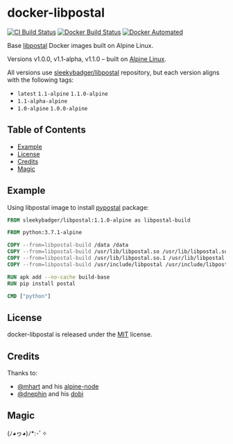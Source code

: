 # docker-libpostal

[![CI Build Status](https://travis-ci.org/danger/danger-js.svg?branch=master)](https://travis-ci.org/danger/danger-js)
[![Docker Build Status](https://img.shields.io/docker/build/sleekybadger/libpostal.svg)](https://hub.docker.com/r/sleekybadger/libpostal/)
[![Docker Automated](https://img.shields.io/docker/automated/sleekybadger/libpostal.svg)](https://hub.docker.com/r/sleekybadger/libpostal/)


Base [libpostal](https://github.com/openvenues/libpostal) Docker images built on Alpine Linux.

Versions v1.0.0, v1.1-alpha, v1.1.0 – built on [Alpine Linux](https://alpinelinux.org).

All versions use [sleekybadger/libpostal](https://hub.docker.com/r/sleekybadger/libpostal) repository,
but each version aligns with the following tags:

* `latest` `1.1-alpine` `1.1.0-alpine`
* `1.1-alpha-alpine`
* `1.0-alpine` `1.0.0-alpine`

## Table of Contents

- [Example](#example)
- [License](#license)
- [Credits](#credits)
- [Magic](#magic)

## Example

Using libpostal image to install [pypostal](https://github.com/openvenues/pypostal) package:

```Dockerfile
FROM sleekybadger/libpostal:1.1.0-alpine as libpostal-build

FROM python:3.7.1-alpine

COPY --from=libpostal-build /data /data
COPY --from=libpostal-build /usr/lib/libpostal.so /usr/lib/libpostal.so
COPY --from=libpostal-build /usr/lib/libpostal.so.1 /usr/lib/libpostal.so.1
COPY --from=libpostal-build /usr/include/libpostal /usr/include/libpostal

RUN apk add --no-cache build-base
RUN pip install postal

CMD ["python"]
```

## License

docker-libpostal is released under the [MIT](https://opensource.org/licenses/MIT) license.

## Credits

Thanks to:

* [@mhart](https://github.com/mhart) and his [alpine-node](https://github.com/mhart/alpine-node)
* [@dnephin](https://github.com/dnephin) and his [dobi](https://github.com/dnephin/dobi)

## Magic

(ﾉ◕ヮ◕)ﾉ*:･ﾟ✧
